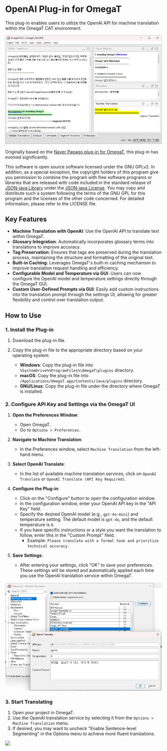 # OpenAI Plug-in for OmegaT

This plug-in enables users to utilize the OpenAI API for machine translation within the OmegaT CAT environment.

![](images/demo.png)

Originally based on the [Naver Papago plug-in for OmegaT](https://github.com/ParanScreen/omegat-plugin-navertranslate), this plug-in has evolved significantly.

This software is open source software licensed under the GNU GPLv2. In addition, as a special exception, the copyright holders of this program give you permission to combine the program with free software programs or libraries that are released with code included in the standard release of [JSON-java Library](https://github.com/stleary/JSON-java) under the [JSON-java License](https://github.com/stleary/JSON-java/blob/master/LICENSE). You may copy and distribute such a system following the terms of the GNU GPL for this program and the licenses of the other code concerned. For detailed information, please refer to the LICENSE file.

## Key Features

- **Machine Translation with OpenAI**: Use the OpenAI API to translate text within OmegaT.
- **Glossary Integration**: Automatically incorporates glossary terms into translations to improve accuracy.
- **Tag Preservation**: Ensures that tags are preserved during the translation process, maintaining the structure and formatting of the original text.
- **Built-in Caching**: Leverages OmegaT's built-in caching mechanism to improve translation request handling and efficiency.
- **Configurable Model and Temperature via GUI**: Users can now configure the OpenAI model and temperature settings directly through the OmegaT GUI.
- **Custom User-Defined Prompts via GUI**: Easily add custom instructions into the translation prompt through the settings UI, allowing for greater flexibility and control over translation output.

## How to Use

### 1. Install the Plug-in

1. Download the plug-in file.
2. Copy the plug-in file to the appropriate directory based on your operating system:

    - **Windows**: Copy the plug-in file into `%SystemDrive%%ProgramFiles%\OmegaT\plugins` directory.
    - **macOS**: Copy the plug-in file into `/Applications/OmegaT.app/Contents/Java/plugins` directory.
    - **GNU/Linux**: Copy the plug-in file under the directory where OmegaT is installed.

### 2. Configure API Key and Settings via the OmegaT UI

1. **Open the Preferences Window**:
    - Open OmegaT.
    - Go to `Options > Preferences`.

2. **Navigate to Machine Translation**:
    - In the Preferences window, select `Machine Translation` from the left-hand menu.

3. **Select OpenAI Translate**:
    - In the list of available machine translation services, click on `OpenAI Translate` or `OpenAI Translate (API Key Required)`.

4. **Configure the Plug-in**:
    - Click on the "Configure" button to open the configuration window.
    - In the configuration window, enter your OpenAI API key in the "API Key" field.
    - Specify the desired OpenAI model (e.g., `gpt-4o-mini`) and temperature setting. The default model is `gpt-4o`, and the default temperature is `0`.
    - If you have specific instructions or a style you want the translation to follow, enter this in the "Custom Prompt" field.
      - Example: `Please translate with a formal tone and prioritize technical accuracy.`

5. **Save Settings**:
    - After entering your settings, click "OK" to save your preferences. These settings will be stored and automatically applied each time you use the OpenAI translation service within OmegaT.

![](images/configuration.png)

### 3. Start Translating

1. Open your project in OmegaT.
2. Use the OpenAI translation service by selecting it from the `Options > Machine Translation` menu.
3. If desired, you may want to uncheck "Enable Sentence-level Segmenting" in the Options menu to achieve more fluent translations.

![](images/disable_sentence-level_segmenting.png)
